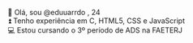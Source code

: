 
👋 Olá, sou @eduuarrdo , 24 <br>
:arrow_double_up: Tenho experiência em C, HTML5, CSS e JavaScript <br>
:computer: Estou cursando o 3º período de ADS na FAETERJ <br>


